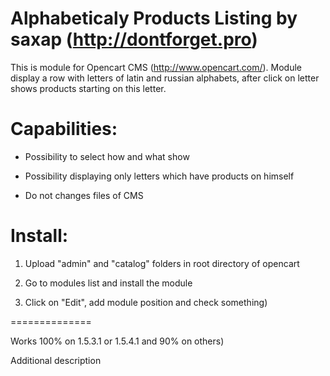 Alphabeticaly Products Listing by saxap (http://dontforget.pro)
==============
This is module for Opencart CMS (http://www.opencart.com/). Module display a row with letters of latin and russian alphabets, after click on letter shows products starting on this letter.

Capabilities:
==============
- Possibility to select how and what show

- Possibility displaying only letters which have products on himself

- Do not changes files of CMS

Install:
==============
1) Upload "admin" and "catalog" folders in root directory of opencart

2) Go to modules list and install the module

3) Click on "Edit", add module position and check something) 

==============

Works 100% on 1.5.3.1 or 1.5.4.1 and 90% on others)

Additional description 